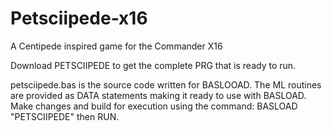 # Petsciipede-x16
A Centipede inspired game for the Commander X16

Download PETSCIIPEDE to get the complete PRG that is ready to run.

petsciipede.bas is the source code written for BASLOOAD. The ML routines are provided as DATA statements making it ready to use with BASLOAD. Make changes and build for execution using the command: BASLOAD "PETSCIIPEDE" then RUN.
